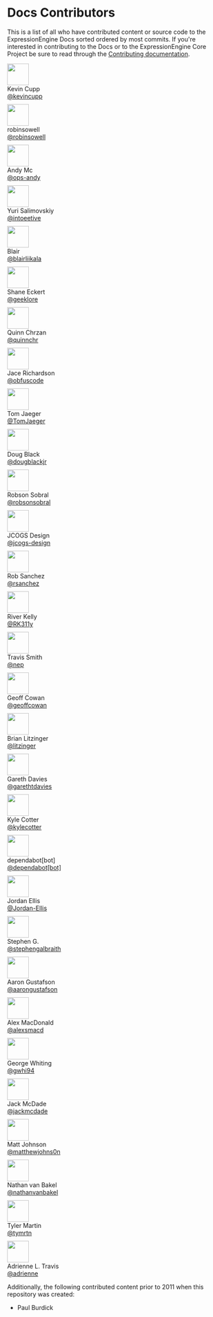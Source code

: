 # Docs Contributors

This is a list of all who have contributed content or source code to the ExpressionEngine Docs sorted ordered by most commits. If you're interested in contributing to the Docs or to the ExpressionEngine Core Project be sure to read through the [Contributing documentation](/contributing.md). 


<div class="flex-container" style="margin-bottom:10px"><div class="flex-child"><img src="https://avatars.githubusercontent.com/u/93695?v=4" width=50 style="margin:0 10px 0 0"/></div><div class="flex-child">Kevin Cupp<br><a href="https://github.com/ExpressionEngine/ExpressionEngine-User-Guide/commits?author=kevincupp" target="_BLANK">@kevincupp</a></div></div>
<div class="flex-container" style="margin-bottom:10px"><div class="flex-child"><img src="https://avatars.githubusercontent.com/u/1181219?v=4" width=50 style="margin:0 10px 0 0"/></div><div class="flex-child">robinsowell<br><a href="https://github.com/ExpressionEngine/ExpressionEngine-User-Guide/commits?author=robinsowell" target="_BLANK">@robinsowell</a></div></div>
<div class="flex-container" style="margin-bottom:10px"><div class="flex-child"><img src="https://avatars.githubusercontent.com/u/55093827?v=4" width=50 style="margin:0 10px 0 0"/></div><div class="flex-child">Andy Mc<br><a href="https://github.com/ExpressionEngine/ExpressionEngine-User-Guide/commits?author=ops-andy" target="_BLANK">@ops-andy</a></div></div>
<div class="flex-container" style="margin-bottom:10px"><div class="flex-child"><img src="https://avatars.githubusercontent.com/u/752126?v=4" width=50 style="margin:0 10px 0 0"/></div><div class="flex-child">Yuri Salimovskiy<br><a href="https://github.com/ExpressionEngine/ExpressionEngine-User-Guide/commits?author=intoeetive" target="_BLANK">@intoeetive</a></div></div>
<div class="flex-container" style="margin-bottom:10px"><div class="flex-child"><img src="https://avatars.githubusercontent.com/u/4128963?v=4" width=50 style="margin:0 10px 0 0"/></div><div class="flex-child">Blair<br><a href="https://github.com/ExpressionEngine/ExpressionEngine-User-Guide/commits?author=blairliikala" target="_BLANK">@blairliikala</a></div></div>
<div class="flex-container" style="margin-bottom:10px"><div class="flex-child"><img src="https://avatars.githubusercontent.com/u/748068?v=4" width=50 style="margin:0 10px 0 0"/></div><div class="flex-child">Shane Eckert<br><a href="https://github.com/ExpressionEngine/ExpressionEngine-User-Guide/commits?author=geeklore" target="_BLANK">@geeklore</a></div></div>
<div class="flex-container" style="margin-bottom:10px"><div class="flex-child"><img src="https://avatars.githubusercontent.com/u/199674?v=4" width=50 style="margin:0 10px 0 0"/></div><div class="flex-child">Quinn Chrzan<br><a href="https://github.com/ExpressionEngine/ExpressionEngine-User-Guide/commits?author=quinnchr" target="_BLANK">@quinnchr</a></div></div>
<div class="flex-container" style="margin-bottom:10px"><div class="flex-child"><img src="https://avatars.githubusercontent.com/u/2160089?v=4" width=50 style="margin:0 10px 0 0"/></div><div class="flex-child">Jace Richardson<br><a href="https://github.com/ExpressionEngine/ExpressionEngine-User-Guide/commits?author=obfuscode" target="_BLANK">@obfuscode</a></div></div>
<div class="flex-container" style="margin-bottom:10px"><div class="flex-child"><img src="https://avatars.githubusercontent.com/u/422821?v=4" width=50 style="margin:0 10px 0 0"/></div><div class="flex-child">Tom Jaeger<br><a href="https://github.com/ExpressionEngine/ExpressionEngine-User-Guide/commits?author=TomJaeger" target="_BLANK">@TomJaeger</a></div></div>
<div class="flex-container" style="margin-bottom:10px"><div class="flex-child"><img src="https://avatars.githubusercontent.com/u/6020323?v=4" width=50 style="margin:0 10px 0 0"/></div><div class="flex-child">Doug Black<br><a href="https://github.com/ExpressionEngine/ExpressionEngine-User-Guide/commits?author=dougblackjr" target="_BLANK">@dougblackjr</a></div></div>
<div class="flex-container" style="margin-bottom:10px"><div class="flex-child"><img src="https://avatars.githubusercontent.com/u/931642?v=4" width=50 style="margin:0 10px 0 0"/></div><div class="flex-child">Robson Sobral<br><a href="https://github.com/ExpressionEngine/ExpressionEngine-User-Guide/commits?author=robsonsobral" target="_BLANK">@robsonsobral</a></div></div>
<div class="flex-container" style="margin-bottom:10px"><div class="flex-child"><img src="https://avatars.githubusercontent.com/u/13821249?v=4" width=50 style="margin:0 10px 0 0"/></div><div class="flex-child">JCOGS Design<br><a href="https://github.com/ExpressionEngine/ExpressionEngine-User-Guide/commits?author=jcogs-design" target="_BLANK">@jcogs-design</a></div></div>
<div class="flex-container" style="margin-bottom:10px"><div class="flex-child"><img src="https://avatars.githubusercontent.com/u/227340?v=4" width=50 style="margin:0 10px 0 0"/></div><div class="flex-child">Rob Sanchez<br><a href="https://github.com/ExpressionEngine/ExpressionEngine-User-Guide/commits?author=rsanchez" target="_BLANK">@rsanchez</a></div></div>
<div class="flex-container" style="margin-bottom:10px"><div class="flex-child"><img src="https://avatars.githubusercontent.com/u/65210753?v=4" width=50 style="margin:0 10px 0 0"/></div><div class="flex-child">River Kelly<br><a href="https://github.com/ExpressionEngine/ExpressionEngine-User-Guide/commits?author=RK311y" target="_BLANK">@RK311y</a></div></div>
<div class="flex-container" style="margin-bottom:10px"><div class="flex-child"><img src="https://avatars.githubusercontent.com/u/49483?v=4" width=50 style="margin:0 10px 0 0"/></div><div class="flex-child">Travis Smith<br><a href="https://github.com/ExpressionEngine/ExpressionEngine-User-Guide/commits?author=nep" target="_BLANK">@nep</a></div></div>
<div class="flex-container" style="margin-bottom:10px"><div class="flex-child"><img src="https://avatars.githubusercontent.com/u/163302?v=4" width=50 style="margin:0 10px 0 0"/></div><div class="flex-child">Geoff Cowan<br><a href="https://github.com/ExpressionEngine/ExpressionEngine-User-Guide/commits?author=geoffcowan" target="_BLANK">@geoffcowan</a></div></div>
<div class="flex-container" style="margin-bottom:10px"><div class="flex-child"><img src="https://avatars.githubusercontent.com/u/53965?v=4" width=50 style="margin:0 10px 0 0"/></div><div class="flex-child">Brian Litzinger<br><a href="https://github.com/ExpressionEngine/ExpressionEngine-User-Guide/commits?author=litzinger" target="_BLANK">@litzinger</a></div></div>
<div class="flex-container" style="margin-bottom:10px"><div class="flex-child"><img src="https://avatars.githubusercontent.com/u/135382?v=4" width=50 style="margin:0 10px 0 0"/></div><div class="flex-child">Gareth Davies<br><a href="https://github.com/ExpressionEngine/ExpressionEngine-User-Guide/commits?author=garethtdavies" target="_BLANK">@garethtdavies</a></div></div>
<div class="flex-container" style="margin-bottom:10px"><div class="flex-child"><img src="https://avatars.githubusercontent.com/u/505894?v=4" width=50 style="margin:0 10px 0 0"/></div><div class="flex-child">Kyle Cotter<br><a href="https://github.com/ExpressionEngine/ExpressionEngine-User-Guide/commits?author=kylecotter" target="_BLANK">@kylecotter</a></div></div>
<div class="flex-container" style="margin-bottom:10px"><div class="flex-child"><img src="https://avatars.githubusercontent.com/in/29110?v=4" width=50 style="margin:0 10px 0 0"/></div><div class="flex-child">dependabot[bot]<br><a href="https://github.com/ExpressionEngine/ExpressionEngine-User-Guide/commits?author=dependabot[bot]" target="_BLANK">@dependabot[bot]</a></div></div>
<div class="flex-container" style="margin-bottom:10px"><div class="flex-child"><img src="https://avatars.githubusercontent.com/u/18269476?v=4" width=50 style="margin:0 10px 0 0"/></div><div class="flex-child">Jordan Ellis<br><a href="https://github.com/ExpressionEngine/ExpressionEngine-User-Guide/commits?author=Jordan-Ellis" target="_BLANK">@Jordan-Ellis</a></div></div>
<div class="flex-container" style="margin-bottom:10px"><div class="flex-child"><img src="https://avatars.githubusercontent.com/u/45797159?v=4" width=50 style="margin:0 10px 0 0"/></div><div class="flex-child">Stephen G.<br><a href="https://github.com/ExpressionEngine/ExpressionEngine-User-Guide/commits?author=stephengalbraith" target="_BLANK">@stephengalbraith</a></div></div>
<div class="flex-container" style="margin-bottom:10px"><div class="flex-child"><img src="https://avatars.githubusercontent.com/u/75736?v=4" width=50 style="margin:0 10px 0 0"/></div><div class="flex-child">Aaron Gustafson<br><a href="https://github.com/ExpressionEngine/ExpressionEngine-User-Guide/commits?author=aarongustafson" target="_BLANK">@aarongustafson</a></div></div>
<div class="flex-container" style="margin-bottom:10px"><div class="flex-child"><img src="https://avatars.githubusercontent.com/u/4443644?v=4" width=50 style="margin:0 10px 0 0"/></div><div class="flex-child">Alex MacDonald<br><a href="https://github.com/ExpressionEngine/ExpressionEngine-User-Guide/commits?author=alexsmacd" target="_BLANK">@alexsmacd</a></div></div>
<div class="flex-container" style="margin-bottom:10px"><div class="flex-child"><img src="https://avatars.githubusercontent.com/u/40371755?v=4" width=50 style="margin:0 10px 0 0"/></div><div class="flex-child">George Whiting<br><a href="https://github.com/ExpressionEngine/ExpressionEngine-User-Guide/commits?author=gwhi94" target="_BLANK">@gwhi94</a></div></div>
<div class="flex-container" style="margin-bottom:10px"><div class="flex-child"><img src="https://avatars.githubusercontent.com/u/44739?v=4" width=50 style="margin:0 10px 0 0"/></div><div class="flex-child">Jack McDade<br><a href="https://github.com/ExpressionEngine/ExpressionEngine-User-Guide/commits?author=jackmcdade" target="_BLANK">@jackmcdade</a></div></div>
<div class="flex-container" style="margin-bottom:10px"><div class="flex-child"><img src="https://avatars.githubusercontent.com/u/11818941?v=4" width=50 style="margin:0 10px 0 0"/></div><div class="flex-child">Matt Johnson<br><a href="https://github.com/ExpressionEngine/ExpressionEngine-User-Guide/commits?author=matthewjohns0n" target="_BLANK">@matthewjohns0n</a></div></div>
<div class="flex-container" style="margin-bottom:10px"><div class="flex-child"><img src="https://avatars.githubusercontent.com/u/506981?v=4" width=50 style="margin:0 10px 0 0"/></div><div class="flex-child">Nathan van Bakel<br><a href="https://github.com/ExpressionEngine/ExpressionEngine-User-Guide/commits?author=nathanvanbakel" target="_BLANK">@nathanvanbakel</a></div></div>
<div class="flex-container" style="margin-bottom:10px"><div class="flex-child"><img src="https://avatars.githubusercontent.com/u/4305058?v=4" width=50 style="margin:0 10px 0 0"/></div><div class="flex-child">Tyler Martin<br><a href="https://github.com/ExpressionEngine/ExpressionEngine-User-Guide/commits?author=tymrtn" target="_BLANK">@tymrtn</a></div></div>
<div class="flex-container" style="margin-bottom:10px"><div class="flex-child"><img src="https://avatars.githubusercontent.com/u/89705?v=4" width=50 style="margin:0 10px 0 0"/></div><div class="flex-child">Adrienne L. Travis<br><a href="https://github.com/ExpressionEngine/ExpressionEngine-User-Guide/commits?author=adrienne" target="_BLANK">@adrienne</a></div></div>

Additionally, the following contributed content prior to 2011 when this repository was created:

- Paul Burdick

